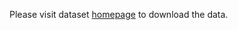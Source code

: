 Please visit dataset [homepage](https://www.fc.up.pt/addi/ph2%20database.html) to download the data. 
